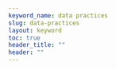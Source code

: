 ```yaml
---
keyword_name: data practices
slug: data-practices
layout: keyword
toc: true
header_title: ""
header: ""
---
```

